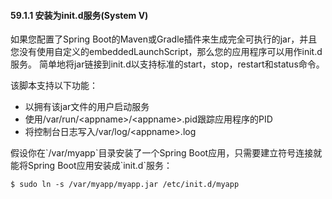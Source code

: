 #### 59.1.1 安装为init.d服务\(System V\)

如果您配置了Spring Boot的Maven或Gradle插件来生成完全可执行的jar，并且您没有使用自定义的embeddedLaunchScript，那么您的应用程序可以用作init.d服务。 简单地将jar链接到init.d以支持标准的start，stop，restart和status命令。

该脚本支持以下功能：

* 以拥有该jar文件的用户启动服务
* 使用/var/run/&lt;appname&gt;/&lt;appname&gt;.pid跟踪应用程序的PID
* 将控制台日志写入/var/log/&lt;appname&gt;.log

假设你在\`/var/myapp\`目录安装了一个Spring Boot应用，只需要建立符号连接就能将Spring Boot应用安装成\`init.d\`服务：

```
$ sudo ln -s /var/myapp/myapp.jar /etc/init.d/myapp
```



